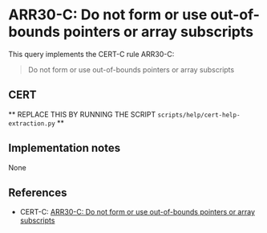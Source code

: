 # ARR30-C: Do not form or use out-of-bounds pointers or array subscripts

This query implements the CERT-C rule ARR30-C:

> Do not form or use out-of-bounds pointers or array subscripts
## CERT

** REPLACE THIS BY RUNNING THE SCRIPT `scripts/help/cert-help-extraction.py` **

## Implementation notes

None

## References

* CERT-C: [ARR30-C: Do not form or use out-of-bounds pointers or array subscripts](https://wiki.sei.cmu.edu/confluence/display/c)
